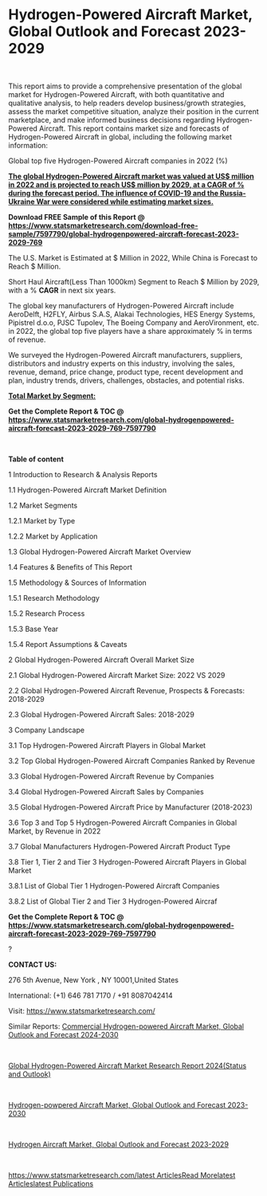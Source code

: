 <h1>Hydrogen-Powered Aircraft Market, Global Outlook and Forecast 2023-2029</h1><br/><p>This report aims to provide a comprehensive presentation of the global market for Hydrogen-Powered Aircraft, with both quantitative and qualitative analysis, to help readers develop business/growth strategies, assess the market competitive situation, analyze their position in the current marketplace, and make informed business decisions regarding Hydrogen-Powered Aircraft. This report contains market size and forecasts of Hydrogen-Powered Aircraft in global, including the following market information:</p>
 
 
 
 <p>Global top five Hydrogen-Powered Aircraft companies in 2022 (%)</p>
 
 
 
 <p><u><strong>The global Hydrogen-Powered Aircraft market was valued at US$ million in 2022 and is projected to reach US$ million by 2029, at a <strong>CAGR</strong> of % during the forecast period. The influence of COVID-19 and the Russia-Ukraine War were considered while estimating market sizes.</strong></u></p>
 
 
 
 <p><strong>Download FREE Sample of this Report @ <a href="https://www.statsmarketresearch.com/download-free-sample/7597790/global-hydrogenpowered-aircraft-forecast-2023-2029-769">https://www.statsmarketresearch.com/download-free-sample/7597790/global-hydrogenpowered-aircraft-forecast-2023-2029-769</a></strong></p>
 
 
 
 <p>The U.S. Market is Estimated at $ Million in 2022, While China is Forecast to Reach $ Million.</p>
 
 
 
 <p>Short Haul Aircraft(Less Than 1000km) Segment to Reach $ Million by 2029, with a % <strong>CAGR</strong> in next six years.</p>
 
 
 
 <p>The global key manufacturers of Hydrogen-Powered Aircraft include AeroDelft, H2FLY, Airbus S.A.S, Alakai Technologies, HES Energy Systems, Pipistrel d.o.o, PJSC Tupolev, The Boeing Company and AeroVironment, etc. in 2022, the global top five players have a share approximately % in terms of revenue.</p>
 
 
 
 <p>We surveyed the Hydrogen-Powered Aircraft manufacturers, suppliers, distributors and industry experts on this industry, involving the sales, revenue, demand, price change, product type, recent development and plan, industry trends, drivers, challenges, obstacles, and potential risks.</p>
 
 
 
 <p><u><strong>Total Market by Segment:</strong></u></p>
 
 
 
 <div><b>Get the Complete Report & TOC @ <a href="https://www.statsmarketresearch.com/global-hydrogenpowered-aircraft-forecast-2023-2029-769-7597790">https://www.statsmarketresearch.com/global-hydrogenpowered-aircraft-forecast-2023-2029-769-7597790</a></b></div>
 
 
 
 <p><br />
 
 <b>Table of content</b></p>
 
 
 
 <p>1 Introduction to Research & Analysis Reports<br />
 
 1.1 Hydrogen-Powered Aircraft Market Definition<br />
 
 1.2 Market Segments<br />
 
 1.2.1 Market by Type<br />
 
 1.2.2 Market by Application<br />
 
 1.3 Global Hydrogen-Powered Aircraft Market Overview<br />
 
 1.4 Features & Benefits of This Report<br />
 
 1.5 Methodology & Sources of Information<br />
 
 1.5.1 Research Methodology<br />
 
 1.5.2 Research Process<br />
 
 1.5.3 Base Year<br />
 
 1.5.4 Report Assumptions & Caveats<br />
 
 2 Global Hydrogen-Powered Aircraft Overall Market Size<br />
 
 2.1 Global Hydrogen-Powered Aircraft Market Size: 2022 VS 2029<br />
 
 2.2 Global Hydrogen-Powered Aircraft Revenue, Prospects & Forecasts: 2018-2029<br />
 
 2.3 Global Hydrogen-Powered Aircraft Sales: 2018-2029<br />
 
 3 Company Landscape<br />
 
 3.1 Top Hydrogen-Powered Aircraft Players in Global Market<br />
 
 3.2 Top Global Hydrogen-Powered Aircraft Companies Ranked by Revenue<br />
 
 3.3 Global Hydrogen-Powered Aircraft Revenue by Companies<br />
 
 3.4 Global Hydrogen-Powered Aircraft Sales by Companies<br />
 
 3.5 Global Hydrogen-Powered Aircraft Price by Manufacturer (2018-2023)<br />
 
 3.6 Top 3 and Top 5 Hydrogen-Powered Aircraft Companies in Global Market, by Revenue in 2022<br />
 
 3.7 Global Manufacturers Hydrogen-Powered Aircraft Product Type<br />
 
 3.8 Tier 1, Tier 2 and Tier 3 Hydrogen-Powered Aircraft Players in Global Market<br />
 
 3.8.1 List of Global Tier 1 Hydrogen-Powered Aircraft Companies<br />
 
 3.8.2 List of Global Tier 2 and Tier 3 Hydrogen-Powered Aircraf</p>
 
 
 
 <div><b>Get the Complete Report & TOC @ <a href="https://www.statsmarketresearch.com/global-hydrogenpowered-aircraft-forecast-2023-2029-769-7597790">https://www.statsmarketresearch.com/global-hydrogenpowered-aircraft-forecast-2023-2029-769-7597790</a></b></div>
 
 
 
 <p>? </p>
 
 
 
 <p><b>CONTACT US:</b><br />
 
 276 5th Avenue, New York , NY 10001,United States<br />
 
 International: (+1) 646 781 7170 / +91 8087042414<br />
 
 Visit: <a href="https://www.statsmarketresearch.com/">https://www.statsmarketresearch.com/</a><br />
 
 Similar Reports: <a href="https://www.statsmarketresearch.com/global-hydrogenpowered-aircraft-forecast-2023-2029-769-7597790">Commercial Hydrogen-powered Aircraft Market, Global Outlook and Forecast 2024-2030</a><br />
 
 <br />
 
 <a href="https://www.statsmarketresearch.com/global-hydrogenpowered-aircraft-forecast-2023-2029-769-7597790">Global Hydrogen-Powered Aircraft Market Research Report 2024(Status and Outlook)</a><br />
 
 <br />
 
 <a href="https://www.statsmarketresearch.com/global-hydrogenpowered-aircraft-forecast-2023-2029-769-7597790">Hydrogen-powpered Aircraft Market, Global Outlook and Forecast 2023-2030</a><br />
 
 <br />
 
 <a href="https://www.statsmarketresearch.com/global-hydrogenpowered-aircraft-forecast-2023-2029-769-7597790">Hydrogen Aircraft Market, Global Outlook and Forecast 2023-2029</a><br />
 
 <br />
 
 <a href="https://gyeongbokgung.com">https://www.statsmarketresearch.com/</a><a href="https://hallyeomaritime.com">latest Articles</a><a href="https://jingwansa.com">Read More</a><a href="https://nguoiviet.jp/">latest Articles</a><a href="https://www.intelmarketresearch.com/">latest Publications</a></p>